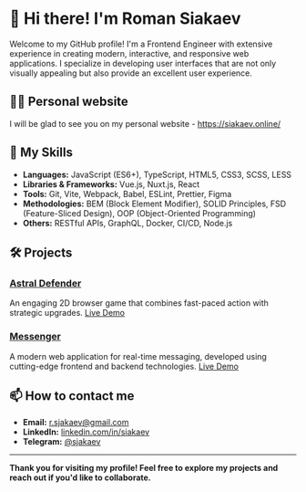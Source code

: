 # 👋 Hi there! I'm Roman Siakaev

Welcome to my GitHub profile! I'm a Frontend Engineer with extensive experience in creating modern, interactive, and responsive web applications. I specialize in developing user interfaces that are not only visually appealing but also provide an excellent user experience.

## 👨‍💻 Personal website

I will be glad to see you on my personal website - https://siakaev.online/


## 🚀 My Skills

- **Languages:** JavaScript (ES6+), TypeScript, HTML5, CSS3, SCSS, LESS
- **Libraries & Frameworks:** Vue.js, Nuxt.js, React
- **Tools:** Git, Vite, Webpack, Babel, ESLint, Prettier, Figma
- **Methodologies:** BEM (Block Element Modifier), SOLID Principles, FSD (Feature-Sliced Design), OOP (Object-Oriented Programming)
- **Others:** RESTful APIs, GraphQL, Docker, CI/CD, Node.js

## 🛠️ Projects

### [Astral Defender](https://github.com/sjakaev/astral-defender)

An engaging 2D browser game that combines fast-paced action with strategic upgrades. [Live Demo](https://astral-defender.online/)

### [Messenger](https://github.com/sjakaev/middle.messenger.praktikum.yandex)

A modern web application for real-time messaging, developed using cutting-edge frontend and backend technologies. [Live Demo](https://messenger-r.netlify.app/)

## 📫 How to contact me

- **Email:** [r.sjakaev@gmail.com](mailto:r.sjakaev@gmail.com)
- **LinkedIn:** [linkedin.com/in/siakaev](https://www.linkedin.com/in/siakaev/)
- **Telegram:** [@sjakaev](https://t.me/sjakaev)

---

**Thank you for visiting my profile! Feel free to explore my projects and reach out if you'd like to collaborate.**

